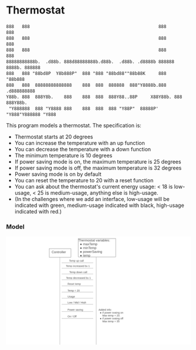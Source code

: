 # Thermostat
```
888   888                                                 888           888    
888   888                                                 888           888    
888   888                                                 888           888    
88888888888b.  .d88b. 888d88888888b.d88b.  .d88b. .d8888b 888888 8888b. 888888 
888   888 "88bd8P  Y8b888P"  888 "888 "88bd88""88b88K     888       "88b888    
888   888  88888888888888    888  888  888888  888"Y8888b.888   .d888888888    
Y88b. 888  888Y8b.    888    888  888  888Y88..88P     X88Y88b. 888  888Y88b.  
 "Y888888  888 "Y8888 888    888  888  888 "Y88P"  88888P' "Y888"Y888888 "Y888 
 ```
This program models a thermostat. The specification is:

- Thermostat starts at 20 degrees
- You can increase the temperature with an up function
- You can decrease the temperature with a down function
- The minimum temperature is 10 degrees
- If power saving mode is on, the maximum temperature is 25 degrees
- If power saving mode is off, the maximum temperature is 32 degrees
- Power saving mode is on by default
- You can reset the temperature to 20 with a reset function
- You can ask about the thermostat's current energy usage: < 18 is low-usage, < 25 is medium-usage, anything else is high-usage.
- (In the challenges where we add an interface, low-usage will be indicated with green, medium-usage indicated with black, high-usage indicated with red.)

### Model
![model-image](https://github.com/ejennings95/Thermostat/raw/master/public/images/thermostat-model-controller.png)